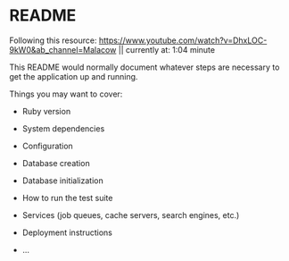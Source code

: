 # README

Following this resource: https://www.youtube.com/watch?v=DhxLOC-9kW0&ab_channel=Malacow || currently at: 1:04 minute

This README would normally document whatever steps are necessary to get the
application up and running.

Things you may want to cover:

* Ruby version

* System dependencies

* Configuration

* Database creation

* Database initialization

* How to run the test suite

* Services (job queues, cache servers, search engines, etc.)

* Deployment instructions

* ...
